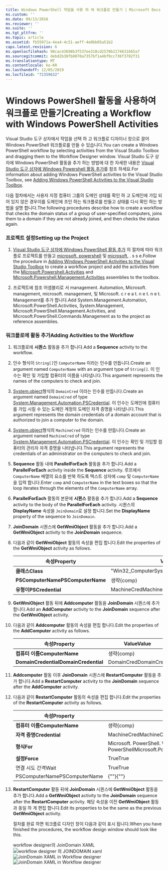 ```yaml
---
title: Windows PowerShell 작업을 사용 하 여 워크플로 만들기 | Microsoft Docs
ms.custom: ''
ms.date: 09/13/2016
ms.reviewer: ''
ms.suite: ''
ms.tgt_pltfrm: ''
ms.topic: article
ms.assetid: fb55971a-4ea4-4c51-aeff-4e0bb05a51b2
caps.latest.revision: 6
ms.openlocfilehash: 98cac43698b3f537ee318cd2570b2174631665a7
ms.sourcegitcommit: debd2b38fb8070a7357bf1a4bf9cc736f3702f31
ms.translationtype: MT
ms.contentlocale: ko-KR
ms.lasthandoff: 12/05/2019
ms.locfileid: "72359632"
---
```

# <a name="creating-a-workflow-with-windows-powershell-activities"></a><span data-ttu-id="c97c8-102">Windows PowerShell 활동을 사용하여 워크플로 만들기</span><span class="sxs-lookup"><span data-stu-id="c97c8-102">Creating a Workflow with Windows PowerShell Activities</span></span>

<span data-ttu-id="c97c8-103">Visual Studio 도구 상자에서 작업을 선택 하 고 워크플로 디자이너 창으로 끌어 Windows PowerShell 워크플로를 만들 수 있습니다.</span><span class="sxs-lookup"><span data-stu-id="c97c8-103">You can create a Windows PowerShell workflow by selecting activities from the Visual Studio Toolbox and dragging them to the Workflow Designer window.</span></span> <span data-ttu-id="c97c8-104">Visual Studio 도구 상자에 Windows PowerShell 활동을 추가 하는 방법에 대 한 자세한 내용은 [Visual Studio 도구 상자에 Windows Powershell 활동 추가](./adding-windows-powershell-activities-to-the-visual-studio-toolbox.md)를 참조 하세요.</span><span class="sxs-lookup"><span data-stu-id="c97c8-104">For information about adding Windows PowerShell activities to the Visual Studio Toolbox, see [Adding Windows PowerShell Activities to the Visual Studio Toolbox](./adding-windows-powershell-activities-to-the-visual-studio-toolbox.md).</span></span>

<span data-ttu-id="c97c8-105">다음 절차에서는 사용자 지정 컴퓨터 그룹의 도메인 상태를 확인 하 고 도메인에 가입 되어 있지 않은 경우이를 도메인에 조인 하는 워크플로를 만들고 상태를 다시 확인 하는 방법을 설명 합니다.</span><span class="sxs-lookup"><span data-stu-id="c97c8-105">The following procedures describe how to create a workflow that checks the domain status of a group of user-specified computers, joins them to a domain if they are not already joined, and then checks the status again.</span></span>

### <a name="setting-up-the-project"></a><span data-ttu-id="c97c8-106">프로젝트 설정</span><span class="sxs-lookup"><span data-stu-id="c97c8-106">Setting up the Project</span></span>

1. <span data-ttu-id="c97c8-107">[Visual Studio 도구 상자에 Windows PowerShell 활동 추가](./adding-windows-powershell-activities-to-the-visual-studio-toolbox.md) 의 절차에 따라 워크플로 프로젝트를 만들고 [microsoft. powershell](/dotnet/api/Microsoft.PowerShell.Activities) 및 [microsoft.](/dotnet/api/Microsoft.PowerShell.Management.Activities) . s s e.</span><span class="sxs-lookup"><span data-stu-id="c97c8-107">Follow the procedure in [Adding Windows PowerShell Activities to the Visual Studio Toolbox](./adding-windows-powershell-activities-to-the-visual-studio-toolbox.md) to create a workflow project and add the activities from the [Microsoft.Powershell.Activities](/dotnet/api/Microsoft.PowerShell.Activities) and [Microsoft.Powershell.Management.Activities](/dotnet/api/Microsoft.PowerShell.Management.Activities) assemblies to the toolbox.</span></span>

2. <span data-ttu-id="c97c8-108">프로젝트에 참조 어셈블리로 서 management. Automation, Microsoft. management, microsoft. management, 및 Microsoft. c r e a t. n e t. n e t. Management를 추가 합니다.</span><span class="sxs-lookup"><span data-stu-id="c97c8-108">Add System.Management.Automation, Microsoft.PowerShell.Activities, System.Management, Microsoft.PowerShell.Management.Activities, and Microsoft.PowerShell.Commands.Management as to the project as reference assemblies.</span></span>

### <a name="adding-activities-to-the-workflow"></a><span data-ttu-id="c97c8-109">워크플로에 활동 추가</span><span class="sxs-lookup"><span data-stu-id="c97c8-109">Adding Activities to the Workflow</span></span>

1. <span data-ttu-id="c97c8-110">워크플로에 **시퀀스** 활동을 추가 합니다.</span><span class="sxs-lookup"><span data-stu-id="c97c8-110">Add a **Sequence** activity to the workflow.</span></span>

2. <span data-ttu-id="c97c8-111">인수 형식이 `String[]`인 `ComputerName` 이라는 인수를 만듭니다.</span><span class="sxs-lookup"><span data-stu-id="c97c8-111">Create an argument named `ComputerName` with an argument type of `String[]`.</span></span> <span data-ttu-id="c97c8-112">이 인수는 확인 및 가입할 컴퓨터의 이름을 나타냅니다.</span><span class="sxs-lookup"><span data-stu-id="c97c8-112">This argument represents the names of the computers to check and join.</span></span>

3. <span data-ttu-id="c97c8-113">[System.object](/dotnet/api/System.Management.Automation.PSCredential)형식의 `DomainCred` 이라는 인수를 만듭니다.</span><span class="sxs-lookup"><span data-stu-id="c97c8-113">Create an argument named `DomainCred` of type [System.Management.Automation.PSCredential](/dotnet/api/System.Management.Automation.PSCredential).</span></span> <span data-ttu-id="c97c8-114">이 인수는 도메인에 컴퓨터를 가입 시킬 수 있는 도메인 계정의 도메인 자격 증명을 나타냅니다.</span><span class="sxs-lookup"><span data-stu-id="c97c8-114">This argument represents the domain credentials of a domain account that is authorized to join a computer to the domain.</span></span>

4. <span data-ttu-id="c97c8-115">[System.object](/dotnet/api/System.Management.Automation.PSCredential)형식의 `MachineCred` 이라는 인수를 만듭니다.</span><span class="sxs-lookup"><span data-stu-id="c97c8-115">Create an argument named `MachineCred` of type [System.Management.Automation.PSCredential](/dotnet/api/System.Management.Automation.PSCredential).</span></span> <span data-ttu-id="c97c8-116">이 인수는 확인 및 가입할 컴퓨터의 관리자 자격 증명을 나타냅니다.</span><span class="sxs-lookup"><span data-stu-id="c97c8-116">This argument represents the credentials of an administrator on the computers to check and join.</span></span>

5. <span data-ttu-id="c97c8-117">**Sequence** 활동 내에 **ParallelForEach** 활동을 추가 합니다.</span><span class="sxs-lookup"><span data-stu-id="c97c8-117">Add a **ParallelForEach** activity inside the **Sequence** activity.</span></span> <span data-ttu-id="c97c8-118">루프에서 `ComputerName` 배열의 요소를 반복 하도록 텍스트 상자에 `comp` 및 `ComputerName`을 입력 합니다.</span><span class="sxs-lookup"><span data-stu-id="c97c8-118">Enter `comp` and `ComputerName` in the text boxes so that the loop iterates through the elements of the `ComputerName` array.</span></span>

6. <span data-ttu-id="c97c8-119">**ParallelForEach** 활동의 본문에 **시퀀스** 활동을 추가 합니다.</span><span class="sxs-lookup"><span data-stu-id="c97c8-119">Add a **Sequence** activity to the body of the **ParallelForEach** activity.</span></span> <span data-ttu-id="c97c8-120">시퀀스의 **DisplayName** 속성을 `JoinDomain`로 설정 합니다.</span><span class="sxs-lookup"><span data-stu-id="c97c8-120">Set the **DisplayName** property of the sequence to `JoinDomain`.</span></span>

7. <span data-ttu-id="c97c8-121">**JoinDomain** 시퀀스에 **GetWmiObject** 활동을 추가 합니다.</span><span class="sxs-lookup"><span data-stu-id="c97c8-121">Add a **GetWmiObject** activity to the **JoinDomain** sequence.</span></span>

8. <span data-ttu-id="c97c8-122">다음과 같이 **GetWmiObject** 활동의 속성을 편집 합니다.</span><span class="sxs-lookup"><span data-stu-id="c97c8-122">Edit the properties of the **GetWmiObject** activity as follows.</span></span>

   |<span data-ttu-id="c97c8-123">속성</span><span class="sxs-lookup"><span data-stu-id="c97c8-123">Property</span></span>|<span data-ttu-id="c97c8-124">Value</span><span class="sxs-lookup"><span data-stu-id="c97c8-124">Value</span></span>|
   |--------------|-----------|
   |<span data-ttu-id="c97c8-125">**클래스**</span><span class="sxs-lookup"><span data-stu-id="c97c8-125">**Class**</span></span>|<span data-ttu-id="c97c8-126">"Win32_ComputerSystem"</span><span class="sxs-lookup"><span data-stu-id="c97c8-126">"Win32_ComputerSystem"</span></span>|
   |<span data-ttu-id="c97c8-127">**PSComputerName**</span><span class="sxs-lookup"><span data-stu-id="c97c8-127">**PSComputerName**</span></span>|<span data-ttu-id="c97c8-128">생략</span><span class="sxs-lookup"><span data-stu-id="c97c8-128">{comp}</span></span>|
   |<span data-ttu-id="c97c8-129">**유형이**</span><span class="sxs-lookup"><span data-stu-id="c97c8-129">**PSCredential**</span></span>|<span data-ttu-id="c97c8-130">MachineCred</span><span class="sxs-lookup"><span data-stu-id="c97c8-130">MachineCred</span></span>|

9. <span data-ttu-id="c97c8-131">**GetWmiObject** 활동 뒤에 **Addcomputer** 활동을 **JoinDomain** 시퀀스에 추가 합니다.</span><span class="sxs-lookup"><span data-stu-id="c97c8-131">Add an **AddComputer** activity to the **JoinDomain** sequence after the **GetWmiObject** activity.</span></span>

10. <span data-ttu-id="c97c8-132">다음과 같이 **Addcomputer** 활동의 속성을 편집 합니다.</span><span class="sxs-lookup"><span data-stu-id="c97c8-132">Edit the properties of the **AddComputer** activity as follows.</span></span>

    |<span data-ttu-id="c97c8-133">속성</span><span class="sxs-lookup"><span data-stu-id="c97c8-133">Property</span></span>|<span data-ttu-id="c97c8-134">Value</span><span class="sxs-lookup"><span data-stu-id="c97c8-134">Value</span></span>|
    |--------------|-----------|
    |<span data-ttu-id="c97c8-135">**컴퓨터 이름**</span><span class="sxs-lookup"><span data-stu-id="c97c8-135">**ComputerName**</span></span>|<span data-ttu-id="c97c8-136">생략</span><span class="sxs-lookup"><span data-stu-id="c97c8-136">{comp}</span></span>|
    |<span data-ttu-id="c97c8-137">**DomainCredential**</span><span class="sxs-lookup"><span data-stu-id="c97c8-137">**DomainCredential**</span></span>|<span data-ttu-id="c97c8-138">DomainCred</span><span class="sxs-lookup"><span data-stu-id="c97c8-138">DomainCred</span></span>|

11. <span data-ttu-id="c97c8-139">**Addcomputer** 활동 이후 **JoinDomain** 시퀀스에 **RestartComputer** 활동을 추가 합니다.</span><span class="sxs-lookup"><span data-stu-id="c97c8-139">Add a **RestartComputer** activity to the **JoinDomain** sequence after the **AddComputer** activity.</span></span>

12. <span data-ttu-id="c97c8-140">다음과 같이 **RestartComputer** 활동의 속성을 편집 합니다.</span><span class="sxs-lookup"><span data-stu-id="c97c8-140">Edit the properties of the **RestartComputer** activity as follows.</span></span>

    |<span data-ttu-id="c97c8-141">속성</span><span class="sxs-lookup"><span data-stu-id="c97c8-141">Property</span></span>|<span data-ttu-id="c97c8-142">Value</span><span class="sxs-lookup"><span data-stu-id="c97c8-142">Value</span></span>|
    |--------------|-----------|
    |<span data-ttu-id="c97c8-143">**컴퓨터 이름**</span><span class="sxs-lookup"><span data-stu-id="c97c8-143">**ComputerName**</span></span>|<span data-ttu-id="c97c8-144">생략</span><span class="sxs-lookup"><span data-stu-id="c97c8-144">{comp}</span></span>|
    |<span data-ttu-id="c97c8-145">**자격 증명**</span><span class="sxs-lookup"><span data-stu-id="c97c8-145">**Credential**</span></span>|<span data-ttu-id="c97c8-146">MachineCred</span><span class="sxs-lookup"><span data-stu-id="c97c8-146">MachineCred</span></span>|
    |<span data-ttu-id="c97c8-147">**형식**</span><span class="sxs-lookup"><span data-stu-id="c97c8-147">**For**</span></span>|<span data-ttu-id="c97c8-148">Microsoft. PowerShell. WaitForServiceTypes. PowerShell</span><span class="sxs-lookup"><span data-stu-id="c97c8-148">Microsoft.PowerShell.Commands.WaitForServiceTypes.PowerShell</span></span>|
    |<span data-ttu-id="c97c8-149">**설정**</span><span class="sxs-lookup"><span data-stu-id="c97c8-149">**Force**</span></span>|<span data-ttu-id="c97c8-150">True</span><span class="sxs-lookup"><span data-stu-id="c97c8-150">True</span></span>|
    |<span data-ttu-id="c97c8-151">연결 시도 간격</span><span class="sxs-lookup"><span data-stu-id="c97c8-151">Wait</span></span>|<span data-ttu-id="c97c8-152">True</span><span class="sxs-lookup"><span data-stu-id="c97c8-152">True</span></span>|
    |<span data-ttu-id="c97c8-153">PSComputerName</span><span class="sxs-lookup"><span data-stu-id="c97c8-153">PSComputerName</span></span>|<span data-ttu-id="c97c8-154">{""}</span><span class="sxs-lookup"><span data-stu-id="c97c8-154">{""}</span></span>|

13. <span data-ttu-id="c97c8-155">**RestartComputer** 활동 뒤에 **JoinDomain** 시퀀스에 **GetWmiObject** 활동을 추가 합니다.</span><span class="sxs-lookup"><span data-stu-id="c97c8-155">Add a **GetWmiObject** activity to the **JoinDomain** sequence after the **RestartComputer** activity.</span></span> <span data-ttu-id="c97c8-156">해당 속성을 이전 **GetWmiObject** 활동과 동일 하 게 편집 합니다.</span><span class="sxs-lookup"><span data-stu-id="c97c8-156">Edit its properties to be the same as the previous **GetWmiObject** activity.</span></span>

    <span data-ttu-id="c97c8-157">절차를 완료 하면 워크플로 디자인 창이 다음과 같이 표시 됩니다.</span><span class="sxs-lookup"><span data-stu-id="c97c8-157">When you have finished the procedures, the workflow design window should look like this.</span></span>

    <span data-ttu-id="c97c8-158">workflow designer의 JoinDomain XAML ![workflow designer ![의 JOINDOMAIN xaml](../media/joindomainworkflow.png "JoinDomainWorkflow")](../media/joindomainworkflow.png)
    </span><span class="sxs-lookup"><span data-stu-id="c97c8-158">![JoinDomain XAML in Workflow designer](../media/joindomainworkflow.png)
![JoinDomain XAML in Workflow designer](../media/joindomainworkflow.png "JoinDomainWorkflow")</span></span>